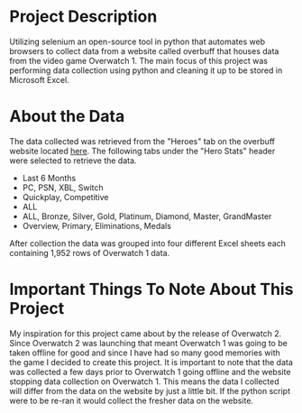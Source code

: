 # Project Description
Utilizing selenium an open-source tool in python that automates web browsers to collect data from a website called overbuff that houses data from the video game Overwatch 1. The main focus of this project was performing data collection using python and cleaning it up to be stored in Microsoft Excel. 

# About the Data
The data collected was retrieved from the "Heroes" tab on the overbuff website located [here](https://www.overbuff.com/heroes). The following tabs under the "Hero Stats" header were selected to retrieve the data.
  - Last 6 Months
  - PC, PSN, XBL, Switch
  - Quickplay, Competitive
  - ALL
  - ALL, Bronze, Silver, Gold, Platinum, Diamond, Master, GrandMaster
  - Overview, Primary, Eliminations, Medals

After collection the data was grouped into four different Excel sheets each containing 1,952 rows of Overwatch 1 data.

# Important Things To Note About This Project
My inspiration for this project came about by the release of Overwatch 2. Since Overwatch 2 was launching that meant Overwatch 1 was going to be taken offline for good and since I have had so many good memories with the game I decided to create this project. It is important to note that the data was collected a few days prior to Overwatch 1 going offline and the website stopping data collection on Overwatch 1. This means the data I collected will differ from the data on the website by just a little bit. If the python script were to be re-ran it would collect the fresher data on the website. 



  
 
